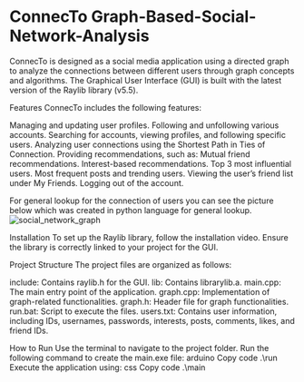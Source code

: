 # ConnecTo Graph-Based-Social-Network-Analysis

ConnecTo is designed as a social media application using a directed graph to analyze the connections between different users through graph concepts and algorithms.
The Graphical User Interface (GUI) is built with the latest version of the Raylib library (v5.5).

Features
ConnecTo includes the following features:

Managing and updating user profiles.
Following and unfollowing various accounts.
Searching for accounts, viewing profiles, and following specific users.
Analyzing user connections using the Shortest Path in Ties of Connection.
Providing recommendations, such as:
Mutual friend recommendations.
Interest-based recommendations.
Top 3 most influential users.
Most frequent posts and trending users.
Viewing the user’s friend list under My Friends.
Logging out of the account.

For general lookup for the connection of users you can see the picture below which was created in python language for general lookup.
![social_network_graph](https://github.com/user-attachments/assets/793300ff-be44-4c2c-9207-21e42b38557f)

Installation
To set up the Raylib library, follow the installation video. Ensure the library is correctly linked to your project for the GUI.

Project Structure
The project files are organized as follows:

include: Contains raylib.h for the GUI.
lib: Contains librarylib.a.
main.cpp: The main entry point of the application.
graph.cpp: Implementation of graph-related functionalities.
graph.h: Header file for graph functionalities.
run.bat: Script to execute the files.
users.txt: Contains user information, including IDs, usernames, passwords, interests, posts, comments, likes, and friend IDs.

How to Run
Use the terminal to navigate to the project folder.
Run the following command to create the main.exe file:
arduino
Copy code
.\run  
Execute the application using:
css
Copy code
.\main 
